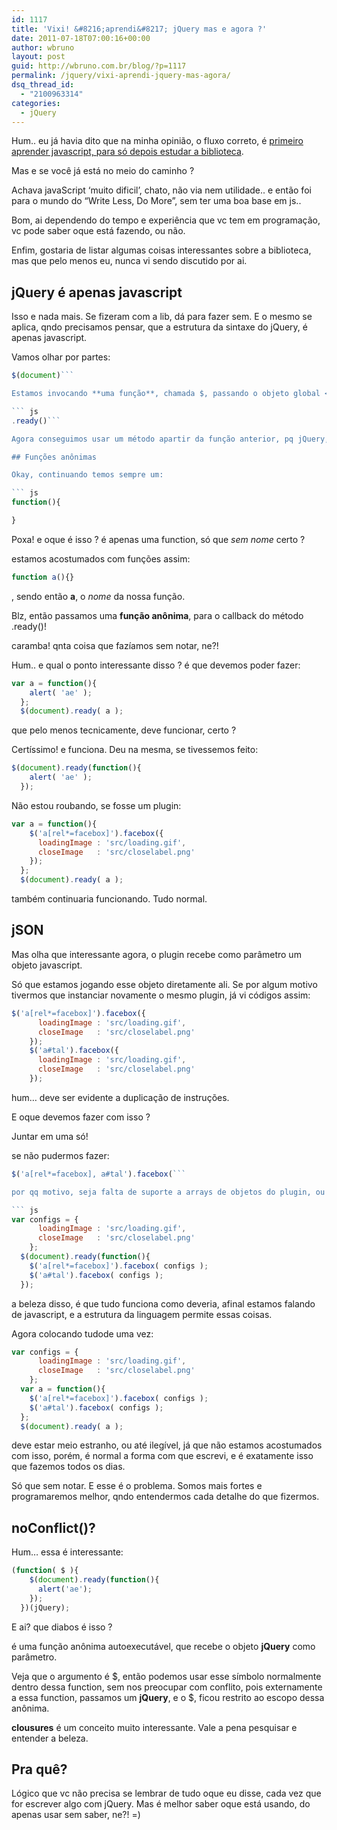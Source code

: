 ```yaml
---
id: 1117
title: 'Vixi! &#8216;aprendi&#8217; jQuery mas e agora ?'
date: 2011-07-18T07:00:16+00:00
author: wbruno
layout: post
guid: http://wbruno.com.br/blog/?p=1117
permalink: /jquery/vixi-aprendi-jquery-mas-agora/
dsq_thread_id:
  - "2100963314"
categories:
  - jQuery
---
```

Hum.. eu já havia dito que na minha opinião, o fluxo correto, é <a href="https://wbruno.com.br/opiniao/nao-jquery-nao-aprenda-qualquer-framework-antes-de/" target="_blank">primeiro aprender javascript, para só depois estudar a biblioteca</a>.

Mas e se você já está no meio do caminho ?

Achava javaScript &#8216;muito dificil&#8217;, chato, não via nem utilidade.. e então foi para o mundo do &#8220;Write Less, Do More&#8221;, sem ter uma boa base em js..

<!--more-->

Bom, ai dependendo do tempo e experiência que vc tem em programação, vc pode saber oque está fazendo, ou não.

Enfim, gostaria de listar algumas coisas interessantes sobre a biblioteca, mas que pelo menos eu, nunca vi sendo discutido por ai.

## jQuery é apenas javascript

Isso e nada mais. Se fizeram com a lib, dá para fazer sem. E o mesmo se aplica, qndo precisamos pensar, que a estrutura da sintaxe do jQuery, é apenas javascript.

Vamos olhar por partes:

``` js
$(document)```

Estamos invocando **uma função**, chamada $, passando o objeto global <u>document</u> para ela. Nada de mais.

``` js
.ready()```

Agora conseguimos usar um método apartir da função anterior, pq jQuery, foi escrito com base em no pattern **Fluent Interface**. O método ready(), aguarda que o DOM esteja pronto. E isso acontece **antes** do evento window.onload, pois o window.onload espera também que as imagens estejam todas carregadas. Enqnto o .ready() aguarda apenas a marcação html.

## Funções anônimas

Okay, continuando temos sempre um:

``` js
function(){

}
```

Poxa! e oque é isso ? é apenas uma function, só que _sem nome_ certo ?

estamos acostumados com funções assim:

``` js
function a(){}
```

, sendo então **a**, o _nome_ da nossa função.

Blz, então passamos uma **função anônima**, para o callback do método .ready()!

caramba! qnta coisa que fazíamos sem notar, ne?!

Hum.. e qual o ponto interessante disso ? é que devemos poder fazer:

``` js
var a = function(){
    alert( 'ae' );
  };
  $(document).ready( a );
```

que pelo menos tecnicamente, deve funcionar, certo ?

Certíssimo! e funciona. Deu na mesma, se tivessemos feito:

``` js
$(document).ready(function(){
    alert( 'ae' );
  });
```

Não estou roubando, se fosse um plugin:

``` js
var a = function(){
    $('a[rel*=facebox]').facebox({
      loadingImage : 'src/loading.gif',
      closeImage   : 'src/closelabel.png'
    });
  };
  $(document).ready( a );
```

também continuaria funcionando. Tudo normal.

## jSON

Mas olha que interessante agora, o plugin recebe como parâmetro um objeto javascript.

Só que estamos jogando esse objeto diretamente ali. Se por algum motivo tivermos que instanciar novamente o mesmo plugin, já vi códigos assim:

``` js
$('a[rel*=facebox]').facebox({
      loadingImage : 'src/loading.gif',
      closeImage   : 'src/closelabel.png'
    });
    $('a#tal').facebox({
      loadingImage : 'src/loading.gif',
      closeImage   : 'src/closelabel.png'
    });
```

hum&#8230; deve ser evidente a duplicação de instruções.

E oque devemos fazer com isso ?

Juntar em uma só!

se não pudermos fazer:

``` js
$('a[rel*=facebox], a#tal').facebox(```

por qq motivo, seja falta de suporte a arrays de objetos do plugin, ou escopos diferentes, sei lá&#8230; podemos dar um nome para esse nosso jSON de configuração, e então enviar ele:

``` js
var configs = {
      loadingImage : 'src/loading.gif',
      closeImage   : 'src/closelabel.png'
    };
  $(document).ready(function(){
    $('a[rel*=facebox]').facebox( configs );
    $('a#tal').facebox( configs );
  });
```

a beleza disso, é que tudo funciona como deveria, afinal estamos falando de javascript, e a estrutura da linguagem permite essas coisas.

Agora colocando tudode uma vez:

``` js
var configs = {
      loadingImage : 'src/loading.gif',
      closeImage   : 'src/closelabel.png'
    };
  var a = function(){
    $('a[rel*=facebox]').facebox( configs );
    $('a#tal').facebox( configs );
  };
  $(document).ready( a );
```

deve estar meio estranho, ou até ilegível, já que não estamos acostumados com isso, porém, é normal a forma com que escrevi, e é exatamente isso que fazemos todos os dias.

Só que sem notar. E esse é o problema. Somos mais fortes e programaremos melhor, qndo entendermos cada detalhe do que fizermos.

## noConflict()?

Hum&#8230; essa é interessante:

``` js
(function( $ ){
    $(document).ready(function(){
      alert('ae');
    });
  })(jQuery);
```

E ai? que diabos é isso ?

é uma função anônima autoexecutável, que recebe o objeto **jQuery** como parâmetro.

Veja que o argumento é $, então podemos usar esse símbolo normalmente dentro dessa function, sem nos preocupar com conflito, pois externamente a essa function, passamos um **jQuery**, e o $, ficou restrito ao escopo dessa anônima.

**clousures** é um conceito muito interessante. Vale a pena pesquisar e entender a beleza.

## Pra quê?

Lógico que vc não precisa se lembrar de tudo oque eu disse, cada vez que for escrever algo com jQuery. Mas é melhor saber oque está usando, do apenas usar sem saber, ne?! =)
